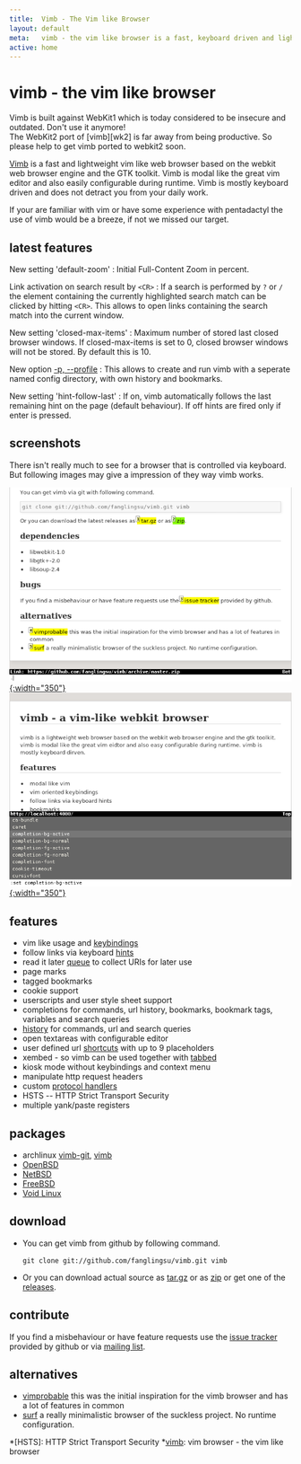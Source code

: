 ```yaml
---
title:  Vimb - The Vim like Browser
layout: default
meta:   vimb - the vim like browser is a fast, keyboard driven and lightweight web-browser
active: home
---
```



# vimb - the vim like browser

<p class="warning" markdown="1">
Vimb is built against WebKit1 which is today considered to be insecure and
outdated. Don't use it anymore!
<br>
The WebKit2 port of [vimb][wk2] is far away from being productive. So please
help to get vimb ported to webkit2 soon.
</p>

[Vimb][vimb] is a fast and lightweight vim like web browser based on the
webkit web browser engine and the GTK toolkit. Vimb is modal like the great
vim editor and also easily configurable during runtime. Vimb is mostly
keyboard driven and does not detract you from your daily work.

If your are familiar with vim or have some experience with pentadactyl the use
of vimb would be a breeze, if not we missed our target.

## latest features

New setting 'default-zoom'
: Initial Full-Content Zoom in percent.

Link activation on search result by `<CR>`
: If a search is performed by `?` or `/` the element containing the currently
  highlighted search match can be clicked by hitting `<CR>`. This allows to
  open links containing the search match into the current window.

New setting 'closed-max-items'
: Maximum number of stored last closed browser windows. If closed-max-items is
  set to 0, closed browser windows will not be stored. By default this is 10.

New option [-p, --profile](man.html#OPTIONS)
: This allows to create and run vimb with a seperate named config directory,
  with own history and bookmarks.

New setting 'hint-follow-last'
: If on, vimb automatically follows the last remaining hint on the page
  (default behaviour). If off hints are fired only if enter is pressed.

## screenshots

There isn't really much to see for a browser that is controlled via keyboard.
But following images may give a impression of they way vimb works.

[![vimb hinting marks active element like links](media/vimb-hints.png "link hinting (688x472 32kB)"){:width="350"}](media/vimb-hints.png)
[![completion with scrallable completion menu](media/vimb-completion.png "completion of settings (690x472 10kB)"){:width="350"}](media/vimb-completion.png)

## features

- vim like usage and [keybindings][]
- follow links via keyboard [hints][]
- read it later [queue][] to collect URIs for later use
- page marks
- tagged bookmarks
- cookie support
- userscripts and user style sheet support
- completions for commands, url history, bookmarks, bookmark tags, variables
  and search queries
- [history][] for commands, url and search queries
- open textareas with configurable editor
- user defined url [shortcuts][] with up to 9 placeholders
- xembed - so vimb can be used together with [tabbed](faq.html#tabbed)
- kiosk mode without keybindings and context menu
- manipulate http request headers
- custom [protocol handlers][handlers]
- HSTS -- HTTP Strict Transport Security
- multiple yank/paste registers

## packages

- archlinux [vimb-git][arch-git], [vimb][arch]
- [OpenBSD][]
- [NetBSD][]
- [FreeBSD][]
- [Void Linux][]

## download
- You can get vimb from github by following command.

      git clone git://github.com/fanglingsu/vimb.git vimb

- Or you can download actual source as [tar.gz][tgz] or as [zip][] or get
  one of the [releases][].

## contribute

If you find a misbehaviour or have feature requests use the
[issue tracker][bug] provided by github or via [mailing list][mail].

## alternatives

- [vimprobable][] this was the initial inspiration for the vimb browser and has
  a lot of features in common
- [surf][] a really minimalistic browser of the suckless project. No runtime
  configuration.

[FreeBSD]:     http://www.freshports.org/www/vimb/ "vimb - FreeBSD port"
[OpenBSD]:     http://openports.se/www/vimb "vimb - OpenBSD port"
[NetBSD]:      http://pkgsrc.se/www/vimb  "vimb - NetBSD package"
[arch-git]:    https://aur.archlinux.org/packages/vimb-git/ "vimb - archlinux package"
[arch]:        https://aur.archlinux.org/packages/vimb/ "vimb - archlinux package"
[bug]:         https://github.com/fanglingsu/vimb/issues "vimb vim like browser - issues"
[handlers]:    man.html#Handlers "vimb custom protocol handlers"
[hints]:       man.html#Hinting "vimb hinting"
[history]:     man.html#Command_Line_History "vimb keybindings to access history"
[keybindings]: man.html#Key_Mapping "vimb keybindings"
[mail]:        https://lists.sourceforge.net/lists/listinfo/vimb-users "vimb vim like browser - mailing list"
[queue]:       man.html#Queue "vimb read it later queue feature"
[releases]:    https://github.com/fanglingsu/vimb/releases "vimb download releases"
[shortcuts]:   man.html#Shortcuts "vimb shortcuts"
[surf]:        http://surf.suckless.org/
[tgz]:         https://github.com/fanglingsu/vimb/archive/master.tar.gz "vimb download tar.gz"
[vimb]:        https://github.com/fanglingsu/vimb "vimb project sources"
[vimprobable]: http://sourceforge.net/apps/trac/vimprobable/
[zip]:         https://github.com/fanglingsu/vimb/archive/master.zip "vimb download zip"
[Void Linux]:  https://github.com/voidlinux/void-packages/blob/master/srcpkgs/vimb/template "vimb - Void Linux package"
[wk2]:         https://github.com/fanglingsu/vimb/tree/webkit2 "vimb branch for webkit2"
*[HSTS]:       HTTP Strict Transport Security
*[vimb]:       vim browser - the vim like browser
